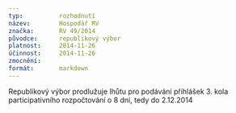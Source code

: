 ```yaml
---
typ:          rozhodnutí
název:        Hospodář RV
značka:       RV 49/2014
původce:      republikový výbor
platnost:     2014-11-26
účinnost:     2014-11-26
zmocnění:     
formát:       markdown
---
```


Republikový výbor prodlužuje lhůtu pro podávání přihlášek 3. kola participativního rozpočtování o 8 dní, tedy do 2.12.2014
